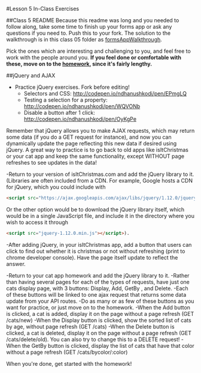 #Lesson 5 In-Class Exercises

##Class 5 README
Because this readme was long and you needed to follow along, take some time to finish up your forms app or ask any questions if you need to. Push this to your fork. The solution to the walkthrough is in this class 05 folder as [formsAppWalkthrough](https://github.com/olinjs/olinjs/blob/master/lessons/05-client-jquery-ajax/formsAppWalkthrough). 

Pick the ones which are interesting and challenging to you, and feel free to work with the people around you. **If you feel done or comfortable with these, move on to the [homework](https://github.com/olinjs/olinjs/blob/master/lessons/05-client-jquery-ajax/HOMEWORK.md), since it's fairly lengthy.**

##jQuery and AJAX
- Practice jQuery exercises. Fork before editing!
	- Selectors and CSS: http://codepen.io/ndhanushkodi/pen/EPmgLQ
	- Testing a selection for a property: http://codepen.io/ndhanushkodi/pen/WQVONb
	- Disable a button after 1 click: http://codepen.io/ndhanushkodi/pen/OyKgPe

Remember that jQuery allows you to make AJAX requests, which may return some data (if you do a GET request for instance), and now you can dynamically update the page reflecting this new data if desired using jQuery. A great way to practice is to go back to old apps like isItChristmas or your cat app and keep the same functionality, except WITHOUT page refreshes to see updates in the data!

-Return to your version of isItChristmas.com and add the jQuery library to it. (Libraries are often included from a CDN. For example, Google hosts a CDN for jQuery, which you could include with 
```html
<script src="https://ajax.googleapis.com/ajax/libs/jquery/1.12.0/jquery.min.js"></script>
```
Or the other option would be to download the jQuery library itself, which would be in a single JavaScript file, and include it in the directory where you wish to access it through 
```html
<script src="jquery-1.12.0.min.js"></script>). 
```

-After adding jQuery, in your isItChristmas app, add a button that users can click to find out whether it is christmas or not without refreshing (print to chrome developer console). Have the page itself update to reflect the answer.

-Return to your cat app homework and add the jQuery library to it. 
	-Rather than having several pages for each of the types of requests, have just one cats display page, with 3 buttons: Display, Add, GetBy <insert favorite color here>, and Delete. 
	-Each of these buttons will be linked to one ajax request that returns some data update from your API routes. 
	-Do as many or as few of these buttons as you want for practice, or just move on to the homework. 
	-When the Add button is clicked, a cat is added, display it on the page without a page refresh (GET /cats/new)
	-When the Display button is clicked, show the sorted list of cats by age, without page refresh (GET /cats) 
	-When the Delete button is clicked, a cat is deleted, display it on the page without a page refresh (GET /cats/delete/old). You can also try to change this to a DELETE request!
	-When the GetBy <insert favorite color here> button is clicked, display the list of cats that have that color without a page refresh (GET /cats/bycolor/:color)


When you're done, get started with the homework!




